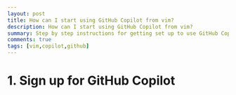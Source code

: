 ```yaml
---
layout: post
title: How can I start using GitHub Copilot from vim?
description: How can I start using GitHub Copilot from vim?
summary: Step by step instructions for getting set up to use GitHub Copilot in vim
comments: true
tags: [vim,copilot,github]
---
```


# 1. Sign up for GitHub Copilot 

